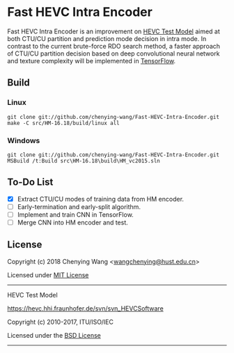 # Fast HEVC Intra Encoder

Fast HEVC Intra Encoder is an improvement on [HEVC Test Model](https://hevc.hhi.fraunhofer.de/svn/svn_HEVCSoftware) aimed at both CTU/CU partition and prediction mode decision in intra mode. In contrast to the current brute-force RDO search method, a faster approach of CTU/CU partition decision based on deep convolutional neural network and texture complexity will be implemented in [TensorFlow](https://www.tensorflow.org/).

## Build

### Linux

```
git clone git://github.com/chenying-wang/Fast-HEVC-Intra-Encoder.git
make -C src/HM-16.18/build/linux all
```

### Windows

```
git clone git://github.com/chenying-wang/Fast-HEVC-Intra-Encoder.git
MSBuild /t:Build src\HM-16.18\build\HM_vc2015.sln
```

## To-Do List

- [x] Extract CTU/CU modes of training data from HM encoder.
- [ ] Early-termination and early-split algorithm.
- [ ] Implement and train CNN in TensorFlow.
- [ ] Merge CNN into HM encoder and test.

## License

Copyright (c) 2018 Chenying Wang \<wangchenying@hust.edu.cn\>

Licensed under [MIT License](LICENSE)

---

HEVC Test Model

https://hevc.hhi.fraunhofer.de/svn/svn_HEVCSoftware

Copyright (c) 2010-2017, ITU/ISO/IEC

Licensed under the [BSD License](src/HM-16.18/COPYING)

---
